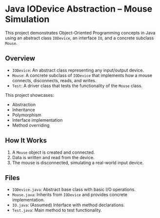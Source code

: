 # Java IODevice Abstraction – Mouse Simulation

This project demonstrates Object-Oriented Programming concepts in Java using an abstract class `IODevice`, an interface `IO`, and a concrete subclass `Mouse`.

## Overview

- `IODevice`: An abstract class representing any input/output device.
- `Mouse`: A concrete subclass of `IODevice` that implements how a mouse connects, disconnects, reads, and writes.
- `Test`: A driver class that tests the functionality of the `Mouse` class.

This project showcases:
- Abstraction
- Inheritance
- Polymorphism
- Interface implementation
- Method overriding

## How It Works

1. A `Mouse` object is created and connected.
2. Data is written and read from the device.
3. The mouse is disconnected, simulating a real-world input device.

## Files

- `IODevice.java`: Abstract base class with basic I/O operations.
- `Mouse.java`: Inherits from `IODevice` and provides concrete implementation.
- `IO.java`: (Assumed) Interface with method declarations.
- `Test.java`: Main method to test functionality.




